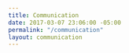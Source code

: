 ```yaml
---
title: Communication
date: 2017-03-07 23:06:00 -05:00
permalink: "/communication"
layout: communication
---
```


